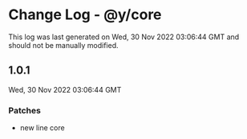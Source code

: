 # Change Log - @y/core

This log was last generated on Wed, 30 Nov 2022 03:06:44 GMT and should not be manually modified.

## 1.0.1
Wed, 30 Nov 2022 03:06:44 GMT

### Patches

- new line core

